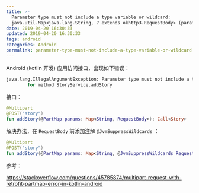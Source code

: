 ```yaml
---
title: >-
  Parameter type must not include a type variable or wildcard:
  java.util.Map<java.lang.String, ? extends okhttp3.RequestBody> (parameter #1)
date: 2019-04-20 16:30:33
updated: 2019-04-20 16:30:33
tags: android
categories: Android
permalink: parameter-type-must-not-include-a-type-variable-or-wildcard.html
---
```


Android (kotlin 开发) 应用访问接口，出现如下错误： 

```bash
java.lang.IllegalArgumentException: Parameter type must not include a type variable or wildcard: java.util.Map<java.lang.String, ? extends okhttp3.RequestBody> (parameter #1)
        for method StoryService.addStory
```

接口：

```kotlin
@Multipart
@POST("story")
fun addStory(@PartMap params: Map<String, RequestBody>): Call<Story>
```

解决办法，在 `RequestBody` 前添加注解 `@JvmSuppressWildcards` ：

```kotlin
@Multipart
@POST("story")
fun addStory(@PartMap params: Map<String, @JvmSuppressWildcards RequestBody>): Call<Story>
```



参考：

<https://stackoverflow.com/questions/45785874/multipart-request-with-retrofit-partmap-error-in-kotlin-android>